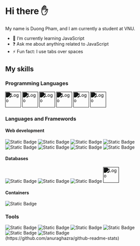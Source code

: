 # Hi there :hand: 
My name is Duong Pham, and I am currently a student at VNU.
- 🌱 I’m currently learning JavaScript
- ❓ Ask me about anything related to JavaScript
- ⚡ Fun fact: I use tabs over spaces
## My skills
### Programming Languages

<div>
  <img src="https://github.com/duongpham26/DuongPham/assets/133898866/c7b4859f-1759-4c8b-945f-4f5aa919ccc4" alt="Logo" width="50px" style="filter: brightness(0.1);">
  <img src="https://github.com/duongpham26/DuongPham/assets/133898866/95d1145a-c3d8-4783-8fde-de43abfd03aa" alt="Logo" width="50px" style="filter: brightness(0.1);">
  <img src="https://github.com/duongpham26/DuongPham/assets/133898866/ea2b40dd-f5b6-41fe-b0a2-fa2b0f20ddc5" alt="Logo" width="50px" style="filter: brightness(0.1);">
  <img src="https://github.com/duongpham26/DuongPham/assets/133898866/85d961e1-9c3d-44dc-8d7e-8adc0f2d6fc5" alt="Logo" width="50px" style="filter: brightness(0.1);">
  <img src="https://github.com/duongpham26/DuongPham/assets/133898866/be389e1b-d106-453d-8b6f-74d055ab162e" alt="Logo" width="50px" style="filter: brightness(0.1);">
  <img src="https://github.com/duongpham26/DuongPham/assets/133898866/b22e9213-043c-43b0-9852-d02a80aa5919" alt="Logo" width="50px" style="filter: brightness(0.1);">
</div>

### Languages and Framewords
#### Web development
<div>
  <img alt="Static Badge" src="https://img.shields.io/badge/HTML-%23E34F26?style=flat&logo=html5&logoColor=white&logoSize=2">
  <img alt="Static Badge" src="https://img.shields.io/badge/CSS-%231572B6?style=flat&logo=css3&logoColor=white&logoSize=3">
  <img alt="Static Badge" src="https://img.shields.io/badge/Tailwind_CSS-%2306B6D4?style=flat&logo=tailwindcss&logoColor=white&logoSize=2">
  <img alt="Static Badge" src="https://img.shields.io/badge/React-%2361DAFB?style=flat&logo=react&logoColor=white&logoSize=2">
  <img alt="Static Badge" src="https://img.shields.io/badge/Angular-%23FF0000?style=flat&logo=angular&logoColor=white&logoSize=2">
  <img alt="Static Badge" src="https://img.shields.io/badge/NodeJS-%235FA04E?style=flat&logo=nodedotjs&logoColor=white&logoSize=2">
  <img alt="Static Badge" src="https://img.shields.io/badge/ExpressJS-%23000000?style=flat&logo=express&logoColor=white&logoSize=2">
  <img alt="Static Badge" src="https://img.shields.io/badge/dotnet-%23512BD4?style=flat&logo=dotnet&logoColor=white&logoSize=2">
</div>

#### Databases
<div>
  <img alt="Static Badge" src="https://img.shields.io/badge/MongoDB-%2347A248?style=flat&logo=mongodb&logoColor=white&logoSize=2">
  <img alt="Static Badge" src="https://img.shields.io/badge/Microsoft_SQL_Server-%23CC2927?style=flat&logo=microsoftsqlserver&logoColor=white&logoSize=2">
  <img alt="Static Badge" src="https://img.shields.io/badge/MySQL-%234479A1?style=flat&logo=mysql&logoColor=white&logoSize=2">
  <img src="https://github.com/duongpham26/DuongPham/assets/133898866/84733cc2-5281-4307-8ed3-cafd857e932b" alt="Logo" width="50px" style="filter: brightness(0.1);">
</div>

#### Containers
<img alt="Static Badge" src="https://img.shields.io/badge/Docker-%232496ED?style=flat&logo=docker&logoColor=white&logoSize=2">

### Tools
<div>
  <img alt="Static Badge" src="https://img.shields.io/badge/Git-%23F05032?style=flat&logo=git&logoColor=white&logoSize=2">
  <img alt="Static Badge" src="https://img.shields.io/badge/GitHub-%23181717?style=flat&logo=github&logoColor=white&logoSize=2">
  <img alt="Static Badge" src="https://img.shields.io/badge/Sourcetree-%230052CC?style=flat&logo=sourcetree&logoColor=white&logoSize=2">
  <img alt="Static Badge" src="https://img.shields.io/badge/Postman-%23FF6C37?style=flat&logo=postman&logoColor=white&logoSize=2">
  <img alt="Static Badge" src="https://img.shields.io/badge/Visual_Studio_Code-%23007ACC?style=flat&logo=visualstudiocode&logoColor=white&logoSize=2">
  <img alt="Static Badge" src="https://img.shields.io/badge/Visual_Studio-%235C2D91?style=flat&logo=visualstudio&logoColor=white&logoSize=2"> 
</div>
<img scr="https://github-readme-stats.vercel.app/api/top-langs/?username=duongpham26&layout=compact">(https://github.com/anuraghazra/github-readme-stats)
